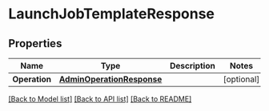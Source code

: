 # LaunchJobTemplateResponse

## Properties

Name | Type | Description | Notes
------------ | ------------- | ------------- | -------------
**Operation** | [**AdminOperationResponse**](AdminOperationResponse.md) |  | [optional] 

[[Back to Model list]](../README.md#documentation-for-models) [[Back to API list]](../README.md#documentation-for-api-endpoints) [[Back to README]](../README.md)



